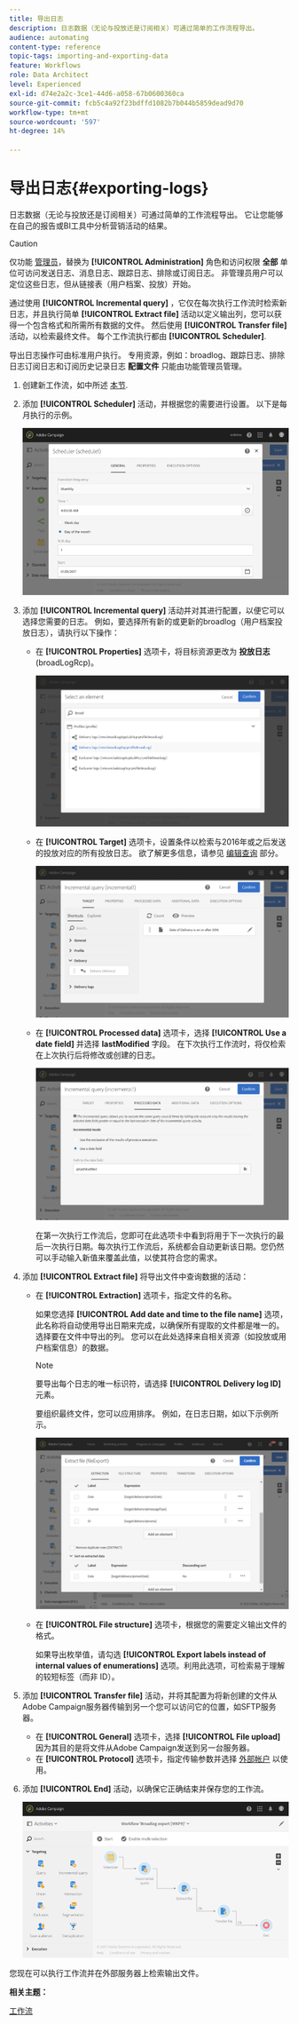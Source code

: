 ```yaml
---
title: 导出日志
description: 日志数据（无论与投放还是订阅相关）可通过简单的工作流程导出。
audience: automating
content-type: reference
topic-tags: importing-and-exporting-data
feature: Workflows
role: Data Architect
level: Experienced
exl-id: d74e2a2c-3ce1-44d6-a058-67b0600360ca
source-git-commit: fcb5c4a92f23bdffd1082b7b044b5859dead9d70
workflow-type: tm+mt
source-wordcount: '597'
ht-degree: 14%

---
```


# 导出日志{#exporting-logs}

日志数据（无论与投放还是订阅相关）可通过简单的工作流程导出。 它让您能够在自己的报告或BI工具中分析营销活动的结果。

>[!CAUTION]
>
>仅功能 [管理员](../../administration/using/users-management.md#functional-administrators)，替换为 **[!UICONTROL Administration]** 角色和访问权限 **全部** 单位可访问发送日志、消息日志、跟踪日志、排除或订阅日志。 非管理员用户可以定位这些日志，但从链接表（用户档案、投放）开始。

通过使用 **[!UICONTROL Incremental query]** ，它仅在每次执行工作流时检索新日志，并且执行简单 **[!UICONTROL Extract file]** 活动以定义输出列，您可以获得一个包含格式和所需所有数据的文件。 然后使用 **[!UICONTROL Transfer file]** 活动，以检索最终文件。 每个工作流执行都由 **[!UICONTROL Scheduler]**.

导出日志操作可由标准用户执行。 专用资源，例如：broadlog、跟踪日志、排除日志订阅日志和订阅历史记录日志 **配置文件** 只能由功能管理员管理。

1. 创建新工作流，如中所述 [本节](../../automating/using/building-a-workflow.md#creating-a-workflow).
1. 添加 **[!UICONTROL Scheduler]** 活动，并根据您的需要进行设置。 以下是每月执行的示例。

   ![](assets/export_logs_scheduler.png)

1. 添加 **[!UICONTROL Incremental query]** 活动并对其进行配置，以便它可以选择您需要的日志。 例如，要选择所有新的或更新的broadlog（用户档案投放日志），请执行以下操作：

   * 在 **[!UICONTROL Properties]** 选项卡，将目标资源更改为 **投放日志** (broadLogRcp)。

     ![](assets/export_logs_query_properties.png)

   * 在 **[!UICONTROL Target]** 选项卡，设置条件以检索与2016年或之后发送的投放对应的所有投放日志。 欲了解更多信息，请参见 [编辑查询](../../automating/using/editing-queries.md#creating-queries) 部分。

     ![](assets/export_logs_query_target.png)

   * 在 **[!UICONTROL Processed data]** 选项卡，选择 **[!UICONTROL Use a date field]** 并选择 **lastModified** 字段。 在下次执行工作流时，将仅检索在上次执行后将修改或创建的日志。

     ![](assets/export_logs_query_processeddata.png)

     在第一次执行工作流后，您即可在此选项卡中看到将用于下一次执行的最后一次执行日期。每次执行工作流后，系统都会自动更新该日期。您仍然可以手动输入新值来覆盖此值，以使其符合您的需求。

1. 添加 **[!UICONTROL Extract file]** 将导出文件中查询数据的活动：

   * 在 **[!UICONTROL Extraction]** 选项卡，指定文件的名称。

     如果您选择 **[!UICONTROL Add date and time to the file name]** 选项，此名称将自动使用导出日期来完成，以确保所有提取的文件都是唯一的。 选择要在文件中导出的列。 您可以在此处选择来自相关资源（如投放或用户档案信息）的数据。

     >[!NOTE]
     >
     >要导出每个日志的唯一标识符，请选择 **[!UICONTROL Delivery log ID]** 元素。

     要组织最终文件，您可以应用排序。 例如，在日志日期，如以下示例所示。

     ![](assets/export_logs_extractfile_extraction.png)

   * 在 **[!UICONTROL File structure]** 选项卡，根据您的需要定义输出文件的格式。

     如果导出枚举值，请勾选 **[!UICONTROL Export labels instead of internal values of enumerations]** 选项。利用此选项，可检索易于理解的较短标签（而非 ID）。

1. 添加 **[!UICONTROL Transfer file]** 活动，并将其配置为将新创建的文件从Adobe Campaign服务器传输到另一个您可以访问它的位置，如SFTP服务器。

   * 在 **[!UICONTROL General]** 选项卡，选择 **[!UICONTROL File upload]** 因为其目的是将文件从Adobe Campaign发送到另一台服务器。
   * 在 **[!UICONTROL Protocol]** 选项卡，指定传输参数并选择 [外部帐户](../../administration/using/external-accounts.md#creating-an-external-account) 以使用。

1. 添加 **[!UICONTROL End]** 活动，以确保它正确结束并保存您的工作流。

   ![](assets/export_logs_example_workflow.png)

您现在可以执行工作流并在外部服务器上检索输出文件。

**相关主题：**

[工作流](../../automating/using/get-started-workflows.md)
